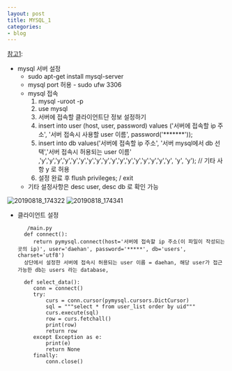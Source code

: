 ```yaml
---
layout: post
title: MYSQL_1
categories:
- blog
---
```





[참고1]:


* mysql 서버 설정
  * sudo apt-get install mysql-server
  * mysql port 허용 - sudo ufw 3306
  * mysql 접속
    1. mysql -uroot -p
    2. use mysql
    3. 서버에 접속할 클라이언트단 정보 설정하기
    4. insert into user (host, user, password) values ('서버에 접속할 ip 주소', '서버 접속시 사용할 user 이름', password('*******'));
    5. insert into db values('서버에 접속할 ip 주소', '서버 mysql에서 db 선택','서버 접속시 허용되는 user 이름' ,'y','y','y','y','y','y','y','y','y','y','y','y','y','y','y','y','y', 'y', 'y');  // 기타 사항 y 로 허용
    6. 설정 완료 후 flush privileges; / exit 
  * 기타 설정사항은 desc user, desc db 로 확인 가능 
    
    
![20190818_174322](https://user-images.githubusercontent.com/47915302/63222222-cb0ceb00-c1df-11e9-816a-505106879f64.png)
![20190818_174341](https://user-images.githubusercontent.com/47915302/63222223-cc3e1800-c1df-11e9-9dd4-da0097bc78bc.png)


* 클라이언트 설정
    
    
    
         /main.py
        def connect():
           return pymysql.connect(host='서버에 접속할 ip 주소(이 파일이 작성되는 곳의 ip)', user='daehan', password='*****', db='users', charset='utf8')
        상단에서 설정한 서버에 접속시 허용되는 user 이름 = daehan, 해당 user가 접근 가능한 db는 users 라는 database, 

        def select_data():
           conn = connect()
           try:
               curs = conn.cursor(pymysql.cursors.DictCursor)
               sql = """select * from user_list order by uid"""
               curs.execute(sql)
               row = curs.fetchall()
               print(row)
               return row
           except Exception as e:
               print(e)
               return None
           finally:
               conn.close()





[참고1]:http://faq.hostway.co.kr/Linux_DB/1286
